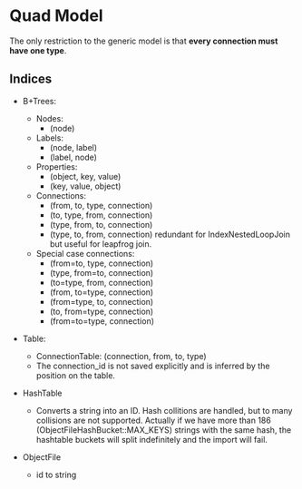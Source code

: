 # Quad Model

The only restriction to the generic model is that **every connection must have one type**.

## Indices
- B+Trees:
    - Nodes:
        - (node)
    - Labels:
        - (node, label)
        - (label, node)
    - Properties:
        - (object, key, value)
        - (key, value, object)
    - Connections:
        - (from, to, type, connection)
        - (to, type, from, connection)
        - (type, from, to, connection)
        - (type, to, from, connection) redundant for IndexNestedLoopJoin but useful for leapfrog join.
    - Special case connections:
        - (from=to, type, connection)
        - (type, from=to, connection)
        - (to=type, from, connection)
        - (from, to=type, connection)
        - (from=type, to, connection)
        - (to, from=type, connection)
        - (from=to=type, connection)
- Table:
    - ConnectionTable: (connection, from, to, type)
    - The connection_id is not saved explicitly and is inferred by the position on the table.

- HashTable
    - Converts a string into an ID. Hash collitions are handled, but to many collisions are not supported. Actually if we have more than 186 (ObjectFileHashBucket::MAX_KEYS) strings with the same hash, the hashtable buckets will split indefinitely and the import will fail.

- ObjectFile
    - id to string

## 